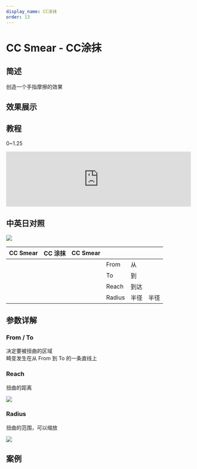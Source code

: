 ```yaml
---
display_name: CC涂抹
order: 13
---
```


# CC Smear - CC涂抹

## 简述

创造一个手指摩擦的效果

## 效果展示

## 教程

0~1.25

<iframe src="https://player.bilibili.com/player.html?bvid=BV1e34y1X7Vj&page=103&high_quality=1" width="100%" allowfullscreen="allowfullscreen" frameborder="0"></iframe>

## 中英日对照

![](https://mir.yuelili.com/user/AE/effects/AE-Effects-Distort-CC_Smear.png)

| CC Smear | CC 涂抹 | CC Smear |        |      |      |
| -------- | ------- | -------- | ------ | ---- | ---- |
|          |         |          | From   | 从   |      |
|          |         |          | To     | 到   |      |
|          |         |          | Reach  | 到达 |      |
|          |         |          | Radius | 半径 | 半径 |

## 参数详解

### From / To

决定要被扭曲的区域  
畸变发生在从 From 到 To 的一条直线上

### Reach

扭曲的距离

![](https://cdn.yuelili.com/20211223003426.png)

### Radius

扭曲的范围，可以缩放

![](https://cdn.yuelili.com/20211223003650.png)

## 案例
